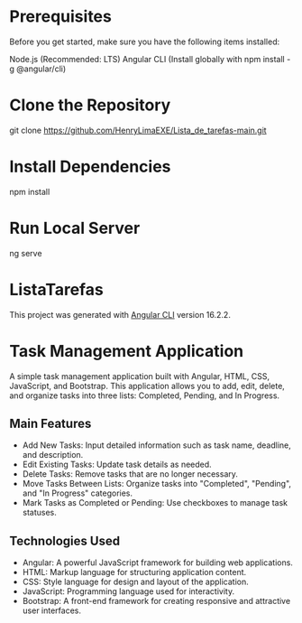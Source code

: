 # Prerequisites
Before you get started, make sure you have the following items installed:

Node.js (Recommended: LTS)
Angular CLI (Install globally with npm install -g @angular/cli)

# Clone the Repository

git clone https://github.com/HenryLimaEXE/Lista_de_tarefas-main.git

# Install Dependencies 

npm install

# Run Local Server

ng serve

# ListaTarefas

This project was generated with [Angular CLI](https://github.com/angular/angular-cli) version 16.2.2.

# Task Management Application

A simple task management application built with Angular, HTML, CSS, JavaScript, and Bootstrap. This application allows you to add, edit, delete, and organize tasks into three lists: Completed, Pending, and In Progress.

## Main Features

- Add New Tasks: Input detailed information such as task name, deadline, and description.
- Edit Existing Tasks: Update task details as needed.
- Delete Tasks: Remove tasks that are no longer necessary.
- Move Tasks Between Lists: Organize tasks into "Completed", "Pending", and "In Progress" categories.
- Mark Tasks as Completed or Pending: Use checkboxes to manage task statuses.

## Technologies Used

- Angular: A powerful JavaScript framework for building web applications.
- HTML: Markup language for structuring application content.
- CSS: Style language for design and layout of the application.
- JavaScript: Programming language used for interactivity.
- Bootstrap: A front-end framework for creating responsive and attractive user interfaces.



